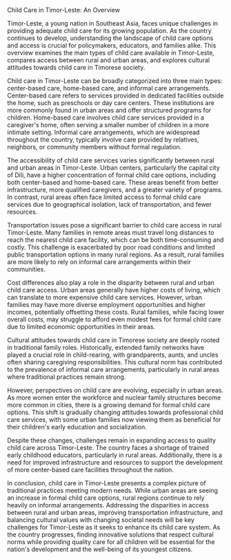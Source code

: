 Child Care in Timor-Leste: An Overview

Timor-Leste, a young nation in Southeast Asia, faces unique challenges in providing adequate child care for its growing population. As the country continues to develop, understanding the landscape of child care options and access is crucial for policymakers, educators, and families alike. This overview examines the main types of child care available in Timor-Leste, compares access between rural and urban areas, and explores cultural attitudes towards child care in Timorese society.

Child care in Timor-Leste can be broadly categorized into three main types: center-based care, home-based care, and informal care arrangements. Center-based care refers to services provided in dedicated facilities outside the home, such as preschools or day care centers. These institutions are more commonly found in urban areas and offer structured programs for children. Home-based care involves child care services provided in a caregiver's home, often serving a smaller number of children in a more intimate setting. Informal care arrangements, which are widespread throughout the country, typically involve care provided by relatives, neighbors, or community members without formal regulation.

The accessibility of child care services varies significantly between rural and urban areas in Timor-Leste. Urban centers, particularly the capital city of Dili, have a higher concentration of formal child care options, including both center-based and home-based care. These areas benefit from better infrastructure, more qualified caregivers, and a greater variety of programs. In contrast, rural areas often face limited access to formal child care services due to geographical isolation, lack of transportation, and fewer resources.

Transportation issues pose a significant barrier to child care access in rural Timor-Leste. Many families in remote areas must travel long distances to reach the nearest child care facility, which can be both time-consuming and costly. This challenge is exacerbated by poor road conditions and limited public transportation options in many rural regions. As a result, rural families are more likely to rely on informal care arrangements within their communities.

Cost differences also play a role in the disparity between rural and urban child care access. Urban areas generally have higher costs of living, which can translate to more expensive child care services. However, urban families may have more diverse employment opportunities and higher incomes, potentially offsetting these costs. Rural families, while facing lower overall costs, may struggle to afford even modest fees for formal child care due to limited economic opportunities in their areas.

Cultural attitudes towards child care in Timorese society are deeply rooted in traditional family roles. Historically, extended family networks have played a crucial role in child-rearing, with grandparents, aunts, and uncles often sharing caregiving responsibilities. This cultural norm has contributed to the prevalence of informal care arrangements, particularly in rural areas where traditional practices remain strong.

However, perspectives on child care are evolving, especially in urban areas. As more women enter the workforce and nuclear family structures become more common in cities, there is a growing demand for formal child care options. This shift is gradually changing attitudes towards professional child care services, with some urban families now viewing them as beneficial for their children's early education and socialization.

Despite these changes, challenges remain in expanding access to quality child care across Timor-Leste. The country faces a shortage of trained early childhood educators, particularly in rural areas. Additionally, there is a need for improved infrastructure and resources to support the development of more center-based care facilities throughout the nation.

In conclusion, child care in Timor-Leste presents a complex picture of traditional practices meeting modern needs. While urban areas are seeing an increase in formal child care options, rural regions continue to rely heavily on informal arrangements. Addressing the disparities in access between rural and urban areas, improving transportation infrastructure, and balancing cultural values with changing societal needs will be key challenges for Timor-Leste as it seeks to enhance its child care system. As the country progresses, finding innovative solutions that respect cultural norms while providing quality care for all children will be essential for the nation's development and the well-being of its youngest citizens.